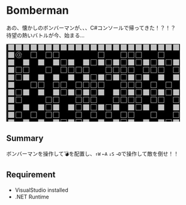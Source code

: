# Bomberman  
あの、懐かしのボンバーマンが、、、C#コンソールで帰ってきた！？！？  
待望の熱いバトルが今、始まる...

![ボンバーマン](https://github.com/naonao0001777/Bomberman/blob/master/a%20(2).jpg)  

## Summary
ボンバーマンを操作して💣を配置し、`↑W` `←A` `↓S` `→D`で操作して敵を倒せ！！

## Requirement
* VisualStudio installed　　
* .NET Runtime
